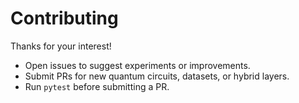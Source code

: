 # Contributing

Thanks for your interest!
- Open issues to suggest experiments or improvements.
- Submit PRs for new quantum circuits, datasets, or hybrid layers.
- Run `pytest` before submitting a PR.
